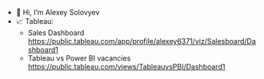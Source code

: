 - 👋 Hi, I’m Alexey Solovyev
- 📈 Tableau:
  - Sales Dashboard https://public.tableau.com/app/profile/alexey6371/viz/Salesboard/Dashboard1
  -   Tableau vs Power BI vacancies https://public.tableau.com/views/TableauvsPBI/Dashboard1
